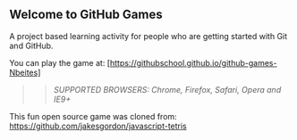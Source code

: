 ## Welcome to GitHub Games

A project based learning activity for people who are getting started with Git and GitHub.

You can play the game at: [https://githubschool.github.io/github-games-Nbeites]

>> _*SUPPORTED BROWSERS*: Chrome, Firefox, Safari, Opera and IE9+_

This fun open source game was cloned from: https://github.com/jakesgordon/javascript-tetris
